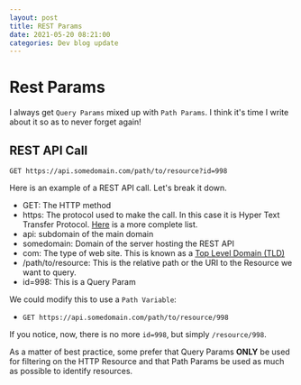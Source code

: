 ```yaml
---
layout: post
title: REST Params
date: 2021-05-20 08:21:00
categories: Dev blog update
---
```


# Rest Params

I always get `Query Params` mixed up with `Path Params`. I think it's time I write about it so as to never forget again!

## REST API Call

```curl
GET https://api.somedomain.com/path/to/resource?id=998
```

Here is an example of a REST API call. Let's break it down.

- GET: The HTTP method
- https: The protocol used to make the call. In this case it is Hyper Text Transfer Protocol. [Here](https://www.w3.org/People/Bos/PROSA/rep-protocols.html) is a more complete list.
- api: subdomain of the main domain
- somedomain: Domain of the server hosting the REST API
- com: The type of web site. This is known as a [Top Level Domain (TLD)](https://en.wikipedia.org/wiki/Top-level_domain)
- /path/to/resource: This is the relative path or the URI to the Resource we want to query.
- id=998: This is a Query Param

We could modify this to use a `Path Variable`:

  - ```curl
    GET https://api.somedomain.com/path/to/resource/998
    ```
If you notice, now, there is no more `id=998`, but simply `/resource/998`.

As a matter of best practice, some prefer that Query Params **ONLY**  be used for filtering on the HTTP Resource and that Path Params be used as much as possible to identify resources.